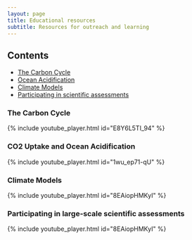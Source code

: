 ```yaml
---
layout: page
title: Educational resources
subtitle: Resources for outreach and learning
---
```

## Contents

* [The Carbon Cycle](#the-carbon-cycle)
* [Ocean Acidification](#co2-uptake-and-ocean-acidification)
* [Climate Models](#climate-models)
* [Participating in scientific assessments](#participating-in-large-scale-scientific-assessments)

### The Carbon Cycle

{% include youtube_player.html id="E8Y6L5TI_94" %}

### CO2 Uptake and Ocean Acidification

{% include youtube_player.html id="1wu_ep71-qU" %}

### Climate Models

{% include youtube_player.html id="8EAiopHMKyI" %}

### Participating in large-scale scientific assessments

{% include youtube_player.html id="8EAiopHMKyI" %}
